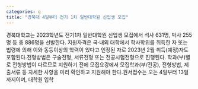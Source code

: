 ```yaml
---
categories: g
title: "경북대 4일부터 전기 1차 일반대학원 신입생 모집"
---
```

경북대학교는 2023학년도 전기1차 일반대학원 신입생 모집에서 석사 631명, 박사 255명 등 총 886명을 선발한다. 지원자격은 국·내외 대학에서 학사학위를 취득한 자 또는 법령에 의해 이와 동등이상의 학력이 있다고 인정된 자로 2023년 2월 취득(예정)자도 포함된다.전형방법은 구술전형, 서류전형 또는 전공시험전형으로 진행된다. 학과(부)별로 전형방법이 다르므로 지원하기 전에 모집요강에서 모집학과(부/전공), 전형방법, 제출서류 등 자세한 사항을 미리 확인하고 지원해야 한다.원서접수는 오는 4일부터 13일까지이며, 대학원 입학